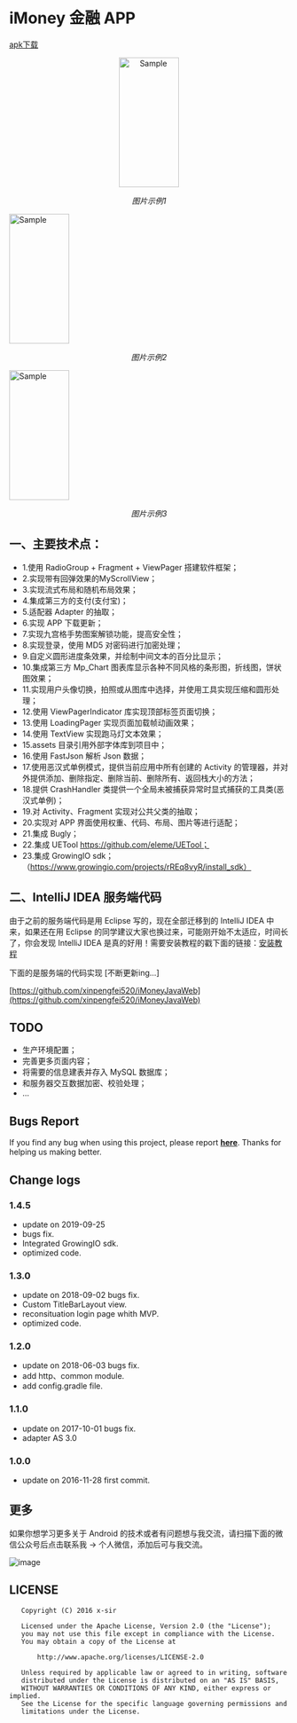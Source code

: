 # iMoney 金融 APP

[apk下载](https://www.pgyer.com/android_app_iMoney)

<p align="center">
	<img src="https://github.com/xinpengfei520/iMoney/blob/master/screenshot/image1.png" alt="Sample" width="108" height="234">
	<p align="center">
		<em>图片示例1</em>
	</p>
	<img src="https://github.com/xinpengfei520/iMoney/blob/master/screenshot/image2.png" alt="Sample" width="108" height="234">
	<p align="center">
		<em>图片示例2</em>
	</p>
	<img src="https://github.com/xinpengfei520/iMoney/blob/master/screenshot/image3.png" alt="Sample" width="108" height="234">
	<p align="center">
		<em>图片示例3</em>
	</p>
</p>

## 一、主要技术点：  

 - 1.使用 RadioGroup + Fragment + ViewPager 搭建软件框架；  
 - 2.实现带有回弹效果的MyScrollView；  
 - 3.实现流式布局和随机布局效果；  
 - 4.集成第三方的支付(支付宝)；  
 - 5.适配器 Adapter 的抽取；  
 - 6.实现 APP 下载更新；  
 - 7.实现九宫格手势图案解锁功能，提高安全性；  
 - 8.实现登录，使用 MD5 对密码进行加密处理；  
 - 9.自定义圆形进度条效果，并绘制中间文本的百分比显示；  
 - 10.集成第三方 Mp_Chart 图表库显示各种不同风格的条形图，折线图，饼状图效果；  
 - 11.实现用户头像切换，拍照或从图库中选择，并使用工具实现压缩和圆形处理；  
 - 12.使用 ViewPagerIndicator 库实现顶部标签页面切换；  
 - 13.使用 LoadingPager 实现页面加载帧动画效果；  
 - 14.使用 TextView 实现跑马灯文本效果；  
 - 15.assets 目录引用外部字体库到项目中；  
 - 16.使用 FastJson 解析 Json 数据；  
 - 17.使用恶汉式单例模式，提供当前应用中所有创建的 Activity 的管理器，并对外提供添加、删除指定、删除当前、删除所有、返回栈大小的方法；  
 - 18.提供 CrashHandler 类提供一个全局未被捕获异常时显式捕获的工具类(恶汉式单例)；  
 - 19.对 Activity、Fragment 实现对公共父类的抽取；  
 - 20.实现对 APP 界面使用权重、代码、布局、图片等进行适配；
 - 21.集成 Bugly；
 - 22.集成 UETool https://github.com/eleme/UETool；
 - 23.集成 GrowingIO sdk；（https://www.growingio.com/projects/rREq8vyR/install_sdk）

## 二、IntelliJ IDEA 服务端代码

由于之前的服务端代码是用 Eclipse 写的，现在全部迁移到的 IntelliJ IDEA 中来，如果还在用 Eclipse 的同学建议大家也换过来，可能刚开始不太适应，时间长了，你会发现 IntelliJ IDEA 是真的好用！需要安装教程的戳下面的链接：[安装教程](https://blog.csdn.net/xinpengfei521/article/details/83782062)

下面的是服务端的代码实现 [不断更新ing...]

[https://github.com/xinpengfei520/iMoneyJavaWeb](https://github.com/xinpengfei520/iMoneyJavaWeb)

## TODO
 
 - 生产环境配置；
 - 完善更多页面内容；
 - 将需要的信息建表并存入 MySQL 数据库；
 - 和服务器交互数据加密、校验处理；
 - ...

## Bugs Report

If you find any bug when using this project, please report **[here](https://github.com/xinpengfei520/P2P/issues/new)**. Thanks for helping us making better.

## Change logs

### 1.4.5

 - update on 2019-09-25 
 - bugs fix.
 - Integrated GrowingIO sdk.
 - optimized code.
 
### 1.3.0

 - update on 2018-09-02 bugs fix.
 - Custom TitleBarLayout view.
 - reconsituation login page whith MVP.
 - optimized code.

### 1.2.0

 - update on 2018-06-03 bugs fix.
 - add http、common module.
 - add config.gradle file.

### 1.1.0

 - update on 2017-10-01 bugs fix.
 - adapter AS 3.0

### 1.0.0

 - update on 2016-11-28 first commit.

## 更多

如果你想学习更多关于 Android 的技术或者有问题想与我交流，请扫描下面的微信公众号后点击联系我 -> 个人微信，添加后可与我交流。

![image](screenshot/official_account.jpg)

## LICENSE

```
   Copyright (C) 2016 x-sir

   Licensed under the Apache License, Version 2.0 (the "License");
   you may not use this file except in compliance with the License.
   You may obtain a copy of the License at

       http://www.apache.org/licenses/LICENSE-2.0

   Unless required by applicable law or agreed to in writing, software
   distributed under the License is distributed on an "AS IS" BASIS,
   WITHOUT WARRANTIES OR CONDITIONS OF ANY KIND, either express or implied.
   See the License for the specific language governing permissions and
   limitations under the License.
```